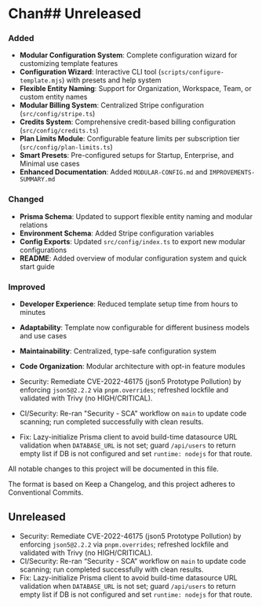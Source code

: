 # Chan## Unreleased

### Added
- **Modular Configuration System**: Complete configuration wizard for customizing template features
- **Configuration Wizard**: Interactive CLI tool (`scripts/configure-template.mjs`) with presets and help system
- **Flexible Entity Naming**: Support for Organization, Workspace, Team, or custom entity names
- **Modular Billing System**: Centralized Stripe configuration (`src/config/stripe.ts`)
- **Credits System**: Comprehensive credit-based billing configuration (`src/config/credits.ts`)
- **Plan Limits Module**: Configurable feature limits per subscription tier (`src/config/plan-limits.ts`)
- **Smart Presets**: Pre-configured setups for Startup, Enterprise, and Minimal use cases
- **Enhanced Documentation**: Added `MODULAR-CONFIG.md` and `IMPROVEMENTS-SUMMARY.md`

### Changed
- **Prisma Schema**: Updated to support flexible entity naming and modular relations
- **Environment Schema**: Added Stripe configuration variables
- **Config Exports**: Updated `src/config/index.ts` to export new modular configurations
- **README**: Added overview of modular configuration system and quick start guide

### Improved
- **Developer Experience**: Reduced template setup time from hours to minutes
- **Adaptability**: Template now configurable for different business models and use cases
- **Maintainability**: Centralized, type-safe configuration system
- **Code Organization**: Modular architecture with opt-in feature modules

- Security: Remediate CVE-2022-46175 (json5 Prototype Pollution) by enforcing `json5@2.2.2` via `pnpm.overrides`; refreshed lockfile and validated with Trivy (no HIGH/CRITICAL).
- CI/Security: Re-ran "Security - SCA" workflow on `main` to update code scanning; run completed successfully with clean results.
 - Fix: Lazy-initialize Prisma client to avoid build-time datasource URL validation when `DATABASE_URL` is not set; guard `/api/users` to return empty list if DB is not configured and set `runtime: nodejs` for that route.

All notable changes to this project will be documented in this file.

The format is based on Keep a Changelog, and this project adheres to Conventional Commits.

## Unreleased

- Security: Remediate CVE-2022-46175 (json5 Prototype Pollution) by enforcing `json5@2.2.2` via `pnpm.overrides`; refreshed lockfile and validated with Trivy (no HIGH/CRITICAL).
- CI/Security: Re-ran “Security - SCA” workflow on `main` to update code scanning; run completed successfully with clean results.
 - Fix: Lazy-initialize Prisma client to avoid build-time datasource URL validation when `DATABASE_URL` is not set; guard `/api/users` to return empty list if DB is not configured and set `runtime: nodejs` for that route.
